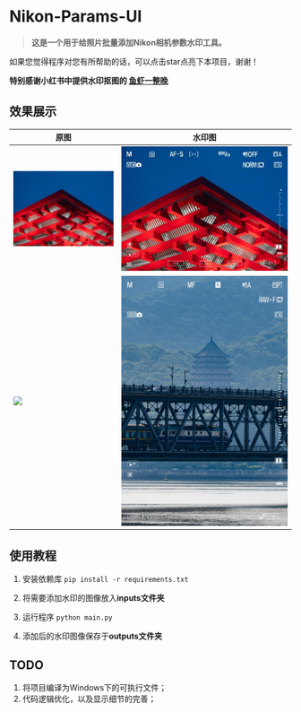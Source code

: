 # Nikon-Params-UI

> **这是一个用于给照片批量添加Nikon相机参数水印工具。**

如果您觉得程序对您有所帮助的话，可以点击star点亮下本项目，谢谢！

**特别感谢小红书中提供水印抠图的 [鱼虾一整晚](https://www.xiaohongshu.com/user/profile/64736c3400000000100357fa?xhsshare=CopyLink&appuid=63ed7d6d000000002501f612&apptime=1708878092)**

## 效果展示
|原图|水印图|
|-|-|
|![](images/test1.jpg)|![](images/test.jpg)|
|![](images/test2.jpg)|![](images/test3.jpg)|


## 使用教程
1. 安装依赖库
    ```pip install -r requirements.txt```

2. 将需要添加水印的图像放入**inputs文件夹**
3. 运行程序
   ```python main.py```
4. 添加后的水印图像保存于**outputs文件夹**

## TODO
1. 将项目编译为Windows下的可执行文件；
2. 代码逻辑优化，以及显示细节的完善；